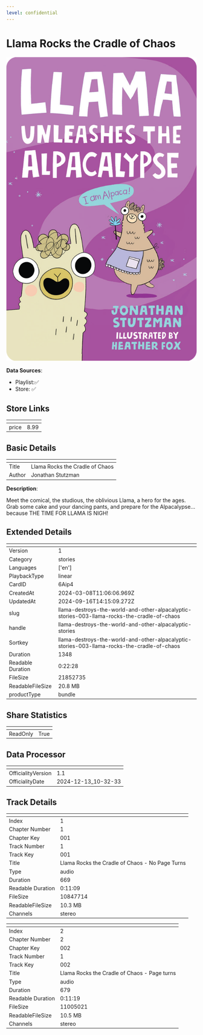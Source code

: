```yaml
---
level: confidential
---
```

# Llama Rocks the Cradle of Chaos

![card_[6Aip4].png](../../img/cards/card_[6Aip4].png)

**Data Sources**: 

- Playlist:✅
- Store: ✅


## Store Links

| <!-- --> | <!-- --> |
| - | - |
| price | 8.99 |


## Basic Details

| <!-- --> | <!-- --> |
| - | - |
| Title | Llama Rocks the Cradle of Chaos |
| Author | Jonathan Stutzman |

**Description**:

Meet the comical, the studious, the oblivious Llama, a hero for the ages. Grab some cake and your dancing pants, and prepare for the Alpacalypse... because THE TIME FOR LLAMA IS NIGH!  


## Extended Details

| <!-- --> | <!-- --> |
| - | - |
| Version | 1 |
| Category | stories |
| Languages | ['en'] |
| PlaybackType | linear |
| CardID | 6Aip4 |
| CreatedAt | 2024-03-08T11:06:06.969Z |
| UpdatedAt | 2024-09-16T14:15:09.272Z |
| slug | llama-destroys-the-world-and-other-alpacalyptic-stories-003-llama-rocks-the-cradle-of-chaos |
| handle | llama-destroys-the-world-and-other-alpacalyptic-stories |
| Sortkey | llama-destroys-the-world-and-other-alpacalyptic-stories-003-llama-rocks-the-cradle-of-chaos |
| Duration | 1348 |
| Readable Duration | 0:22:28 |
| FileSize | 21852735 |
| ReadableFileSize | 20.8 MB |
| productType | bundle |


## Share Statistics

| <!-- --> | <!-- --> |
| - | - |
| ReadOnly | True |


## Data Processor

| <!-- --> | <!-- --> |
| - | - |
| OfficialityVersion | 1.1
| OfficialityDate | 2024-12-13_10-32-33


## Track Details

| <!-- --> | <!-- --> |
| - | - |
| Index | 1 |
| Chapter Number | 1 |
| Chapter Key | 001 |
| Track Number | 1 |
| Track Key | 001 |
| Title | Llama Rocks the Cradle of Chaos - No Page Turns |
| Type | audio |
| Duration | 669 |
| Readable Duration | 0:11:09 |
| FileSize | 10847714 |
| ReadableFileSize | 10.3 MB |
| Channels | stereo |

| <!-- --> | <!-- --> |
| - | - |
| Index | 2 |
| Chapter Number | 2 |
| Chapter Key | 002 |
| Track Number | 1 |
| Track Key | 002 |
| Title | Llama Rocks the Cradle of Chaos - Page turns |
| Type | audio |
| Duration | 679 |
| Readable Duration | 0:11:19 |
| FileSize | 11005021 |
| ReadableFileSize | 10.5 MB |
| Channels | stereo |

